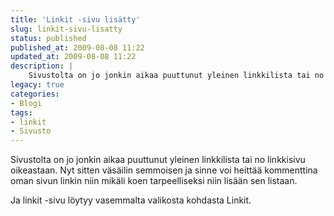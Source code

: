 ```yaml
---
title: 'Linkit -sivu lisätty'
slug: linkit-sivu-lisatty
status: published
published_at: 2009-08-08 11:22
updated_at: 2009-08-08 11:22
description: |
    Sivustolta on jo jonkin aikaa puuttunut yleinen linkkilista tai no linkkisivu oikeastaan. Nyt sitten väsäilin semmoisen ja sinne voi heittää kommenttina oman sivun linkin niin mikäli koen tarpeelliseksi niin lisään sen listaan. Ja linkit -sivu löytyy vasemmalta valikosta kohdasta Linkit.
legacy: true
categories:
- Blogi
tags:
- linkit
- Sivusto
---
```


<p>Sivustolta on jo jonkin aikaa puuttunut yleinen linkkilista tai no linkkisivu oikeastaan. Nyt sitten väsäilin semmoisen ja sinne voi heittää kommenttina oman sivun linkin niin mikäli koen tarpeelliseksi niin lisään sen listaan.</p>
<p>Ja linkit -sivu löytyy vasemmalta valikosta kohdasta Linkit.</p>